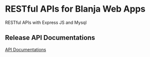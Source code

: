 # RESTful APIs for Blanja Web Apps
RESTful APIs with Express JS and Mysql
## Release API Documentations
[API Documentations](https://documenter.getpostman.com/view/15390348/Tzm8EEmp)
